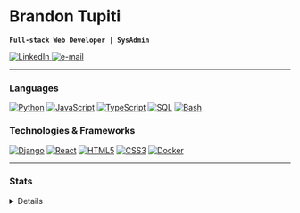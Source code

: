 <h1 align="">Brandon Tupiti</h1>

**`Full-stack Web Developer | SysAdmin`**
<p align="">
    <a href="https://www.linkedin.com/in/brandon-tupiti-75410012b/">
        <img src="https://img.shields.io/badge/LinkedIn-blue?style=flat-square&logo=linkedin" alt="LinkedIn">
    </a>
    <a href="mailto:tupitibrandon@gmail.com">
        <img src="https://img.shields.io/badge/Email-blue?style=flat-square&logo=gmail&logoColor=white" alt="e-mail">
    </a>
</p>

---

### Languages
[![Python](https://img.shields.io/badge/python-black?style=for-the-badge&logo=python)](https://github.com/b-tupiti)
[![JavaScript](https://img.shields.io/badge/javascript-black?style=for-the-badge&logo=javascript)](https://github.com/b-tupiti)
[![TypeScript](https://img.shields.io/badge/typescript-black?style=for-the-badge&logo=typescript)](https://github.com/b-tupiti)
[![SQL](https://img.shields.io/badge/sql-black?style=for-the-badge&logo=mysql)](https://github.com/b-tupiti)
[![Bash](https://img.shields.io/badge/bash-black?style=for-the-badge&logo=gnu-bash&logoColor=white)](https://github.com/b-tupiti)

### Technologies & Frameworks
[![Django](https://img.shields.io/badge/django-black?style=for-the-badge&logo=django)](https://github.com/b-tupiti)
[![React](https://img.shields.io/badge/react-black?style=for-the-badge&logo=react)](https://github.com/b-tupiti)
[![HTML5](https://img.shields.io/badge/html5-black?style=for-the-badge&logo=html5)](https://hub.docker.com/u/b-tupiti)
[![CSS3](https://img.shields.io/badge/css3-black?style=for-the-badge&logo=css3)](https://hub.docker.com/u/b-tupiti)
[![Docker](https://img.shields.io/badge/docker-black?style=for-the-badge&logo=docker)](https://hub.docker.com/u/b-tupiti)

---

### Stats

<details>
<p align="">
  <a href="https://github.com/b-tupiti">
    <img src="http://github-profile-summary-cards.vercel.app/api/cards/profile-details?username=b-tupiti&theme=transparent" />
  </a>
  <a href="https://github.com/dawnCoder26">
    <img src="https://github-readme-streak-stats.herokuapp.com/?user=b-tupiti&hide_border=true&card_width=338&theme=transparent" />
  </a>
  <a href="https://github.com/dawnCoder26">
    <img src="http://github-profile-summary-cards.vercel.app/api/cards/stats?username=b-tupiti&theme=transparent" />
  </a>
</p>
</details>








